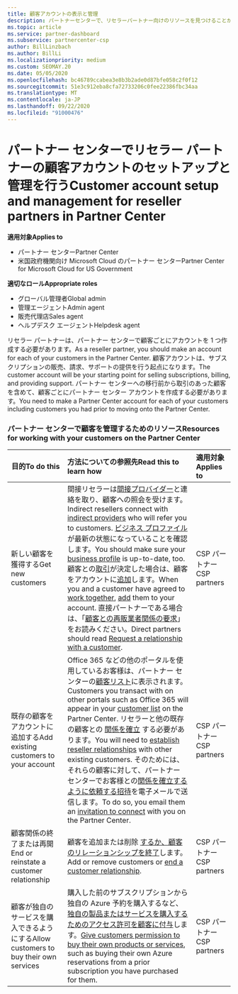 ```yaml
---
title: 顧客アカウントの表示と管理
description: パートナーセンターで、リセラーパートナー向けのリソースを見つけることができます。 これには、サブスクリプション、請求、またはオファーのサポートを販売する前の顧客アカウントの作成が含まれます。
ms.topic: article
ms.service: partner-dashboard
ms.subservice: partnercenter-csp
author: BillLinzbach
ms.author: BillLi
ms.localizationpriority: medium
ms.custom: SEOMAY.20
ms.date: 05/05/2020
ms.openlocfilehash: bc46789ccabea3e8b3b2ade0d87bfe058c2f0f12
ms.sourcegitcommit: 51e3c912eba8cfa72733206c0fee22386fbc34aa
ms.translationtype: MT
ms.contentlocale: ja-JP
ms.lasthandoff: 09/22/2020
ms.locfileid: "91000476"
---
```

# <a name="customer-account-setup-and-management-for-reseller-partners-in-partner-center"></a><span data-ttu-id="9aaeb-104">パートナー センターでリセラー パートナーの顧客アカウントのセットアップと管理を行う</span><span class="sxs-lookup"><span data-stu-id="9aaeb-104">Customer account setup and management for reseller partners in Partner Center</span></span>

<span data-ttu-id="9aaeb-105">**適用対象**</span><span class="sxs-lookup"><span data-stu-id="9aaeb-105">**Applies to**</span></span>

-  <span data-ttu-id="9aaeb-106">パートナー センター</span><span class="sxs-lookup"><span data-stu-id="9aaeb-106">Partner Center</span></span>
-  <span data-ttu-id="9aaeb-107">米国政府機関向け Microsoft Cloud のパートナー センター</span><span class="sxs-lookup"><span data-stu-id="9aaeb-107">Partner Center for Microsoft Cloud for US Government</span></span>

<span data-ttu-id="9aaeb-108">**適切なロール**</span><span class="sxs-lookup"><span data-stu-id="9aaeb-108">**Appropriate roles**</span></span>

- <span data-ttu-id="9aaeb-109">グローバル管理者</span><span class="sxs-lookup"><span data-stu-id="9aaeb-109">Global admin</span></span>
- <span data-ttu-id="9aaeb-110">管理エージェント</span><span class="sxs-lookup"><span data-stu-id="9aaeb-110">Admin agent</span></span>
- <span data-ttu-id="9aaeb-111">販売代理店</span><span class="sxs-lookup"><span data-stu-id="9aaeb-111">Sales agent</span></span>
- <span data-ttu-id="9aaeb-112">ヘルプデスク エージェント</span><span class="sxs-lookup"><span data-stu-id="9aaeb-112">Helpdesk agent</span></span>

<span data-ttu-id="9aaeb-113">リセラー パートナーは、パートナー センターで顧客ごとにアカウントを 1 つ作成する必要があります。</span><span class="sxs-lookup"><span data-stu-id="9aaeb-113">As a reseller partner, you should make an account for each of your customers in the Partner Center.</span></span> <span data-ttu-id="9aaeb-114">顧客アカウントは、サブスクリプションの販売、請求、サポートの提供を行う起点になります。</span><span class="sxs-lookup"><span data-stu-id="9aaeb-114">The customer account will be your starting point for selling subscriptions, billing, and providing support.</span></span> <span data-ttu-id="9aaeb-115">パートナー センターへの移行前から取引のあった顧客を含めて、顧客ごとにパートナー センター アカウントを作成する必要があります。</span><span class="sxs-lookup"><span data-stu-id="9aaeb-115">You need to make a Partner Center account for each of your customers including customers you had prior to moving onto the Partner Center.</span></span>

### <a name="resources-for-working-with-your-customers-on-the-partner-center"></a><span data-ttu-id="9aaeb-116">パートナー センターで顧客を管理するためのリソース</span><span class="sxs-lookup"><span data-stu-id="9aaeb-116">Resources for working with your customers on the Partner Center</span></span>

|<span data-ttu-id="9aaeb-117">**目的**</span><span class="sxs-lookup"><span data-stu-id="9aaeb-117">**To do this**</span></span>   |<span data-ttu-id="9aaeb-118">**方法についての参照先**</span><span class="sxs-lookup"><span data-stu-id="9aaeb-118">**Read this to learn how**</span></span>   |<span data-ttu-id="9aaeb-119">**適用対象**</span><span class="sxs-lookup"><span data-stu-id="9aaeb-119">**Applies to**</span></span>|
|-----------------|:----------------------------|:--------------|
|<span data-ttu-id="9aaeb-120">新しい顧客を獲得する</span><span class="sxs-lookup"><span data-stu-id="9aaeb-120">Get new customers</span></span>|<span data-ttu-id="9aaeb-121">間接リセラーは[間接プロバイダー](indirect-reseller-tasks-in-partner-center.md)と連絡を取り、顧客への照会を受けます。</span><span class="sxs-lookup"><span data-stu-id="9aaeb-121">Indirect resellers connect with [indirect providers](indirect-reseller-tasks-in-partner-center.md) who will refer you to customers.</span></span> <span data-ttu-id="9aaeb-122">[ビジネス プロファイル](create-a-marketing-profile.md)が最新の状態になっていることを確認します。</span><span class="sxs-lookup"><span data-stu-id="9aaeb-122">You should make sure your [business profile](create-a-marketing-profile.md) is up-to-date, too.</span></span> <span data-ttu-id="9aaeb-123">顧客との[取引](manage-leads.md)が決定した場合は、顧客をアカウントに[追加](add-a-new-customer.md)します。</span><span class="sxs-lookup"><span data-stu-id="9aaeb-123">When you and a customer have agreed to [work together](manage-leads.md), [add](add-a-new-customer.md) them to your account.</span></span> <span data-ttu-id="9aaeb-124">直接パートナーである場合は、「[顧客との再販業者関係の要求](request-a-relationship-with-a-customer.md)」をお読みください。</span><span class="sxs-lookup"><span data-stu-id="9aaeb-124">Direct partners should read [ Request a relationship with a customer](request-a-relationship-with-a-customer.md).</span></span>|<span data-ttu-id="9aaeb-125">CSP パートナー</span><span class="sxs-lookup"><span data-stu-id="9aaeb-125">CSP partners</span></span>|
|<span data-ttu-id="9aaeb-126">既存の顧客をアカウントに追加する</span><span class="sxs-lookup"><span data-stu-id="9aaeb-126">Add existing customers to your account</span></span>   | <span data-ttu-id="9aaeb-127">Office 365 などの他のポータルを使用しているお客様は、パートナー センターの[顧客リスト](see-your-customer-list.md)に表示されます。</span><span class="sxs-lookup"><span data-stu-id="9aaeb-127">Customers you transact with on other portals such as Office 365 will appear in your [customer list](see-your-customer-list.md) on the Partner Center.</span></span> <span data-ttu-id="9aaeb-128">リセラーと他の既存の顧客との [関係を確立](indirect-reseller-tasks-in-partner-center.md) する必要があります。</span><span class="sxs-lookup"><span data-stu-id="9aaeb-128">You will need to [establish reseller relationships](indirect-reseller-tasks-in-partner-center.md) with other existing customers.</span></span> <span data-ttu-id="9aaeb-129">そのためには、それらの顧客に対して、パートナー センターでお客様との[関係を確立するように依頼する招待](manage-leads.md)を電子メールで送信します。</span><span class="sxs-lookup"><span data-stu-id="9aaeb-129">To do so, you email them an [invitation to connect](manage-leads.md) with you on the Partner Center.</span></span>   | <span data-ttu-id="9aaeb-130">CSP パートナー</span><span class="sxs-lookup"><span data-stu-id="9aaeb-130">CSP partners</span></span>   |
|<span data-ttu-id="9aaeb-131">顧客関係の終了または再開</span><span class="sxs-lookup"><span data-stu-id="9aaeb-131">End or reinstate a customer relationship</span></span>   | <span data-ttu-id="9aaeb-132">顧客を追加または削除 [するか、顧客のリレーションシップを終了](remove-a-relationship.md)します。</span><span class="sxs-lookup"><span data-stu-id="9aaeb-132">Add or remove customers or [end a customer relationship](remove-a-relationship.md).</span></span>  |   <span data-ttu-id="9aaeb-133">CSP パートナー</span><span class="sxs-lookup"><span data-stu-id="9aaeb-133">CSP partners</span></span> |
|<span data-ttu-id="9aaeb-134">顧客が独自のサービスを購入できるようにする</span><span class="sxs-lookup"><span data-stu-id="9aaeb-134">Allow customers to buy their own services</span></span>   | <span data-ttu-id="9aaeb-135">購入した前のサブスクリプションから独自の Azure 予約を購入するなど、[独自の製品またはサービスを購入するためのアクセス許可を顧客に付与](give-customers-permission.md)します。</span><span class="sxs-lookup"><span data-stu-id="9aaeb-135">[Give customers permission to buy their own products or services](give-customers-permission.md), such as buying their own Azure reservations from a prior subscription you have purchased for them.</span></span>  | <span data-ttu-id="9aaeb-136">CSP パートナー</span><span class="sxs-lookup"><span data-stu-id="9aaeb-136">CSP partners</span></span> |
